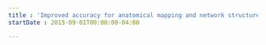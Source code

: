 ```yaml
---
title : 'Improved accuracy for anatomical mapping and network structure of the Alzheimer’s brain. '
startDate : 2015-09-01T00:00:00-04:00

---
```


